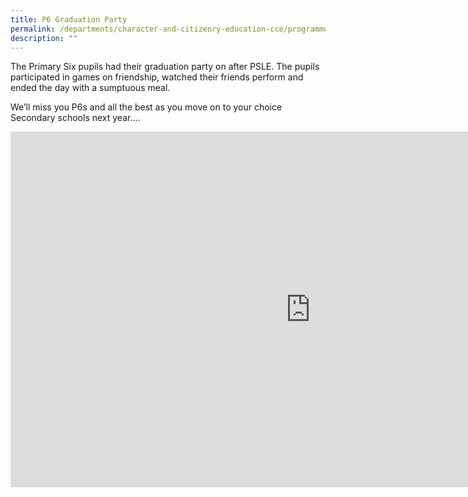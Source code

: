 ```yaml
---
title: P6 Graduation Party
permalink: /departments/character-and-citizenry-education-cce/programmes/p6-graduation-party/
description: ""
---
```

<p>The Primary Six pupils had their graduation party on after PSLE. The pupils participated in games on friendship, watched their friends perform and ended the day with a sumptuous meal.</p>
<p>We&rsquo;ll miss you P6s and all the best as you move on to your choice Secondary schools next year&hellip;.</p>
<iframe src="https://docs.google.com/presentation/d/e/2PACX-1vTNoSFXqoLV2jbdanlPv96ndbDYyhKl5NOro8_cGaz5TgTy3atanb25Z8ts0_RsfCca9e-wc4F2Mplc/embed?start=false&loop=false&delayms=10000" frameborder="0" width="960" height="569" allowfullscreen="true"></iframe>